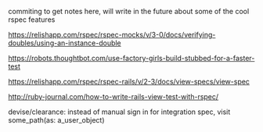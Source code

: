 commiting to get notes here, will write in the future about some of the cool rspec features

https://relishapp.com/rspec/rspec-mocks/v/3-0/docs/verifying-doubles/using-an-instance-double

https://robots.thoughtbot.com/use-factory-girls-build-stubbed-for-a-faster-test

https://relishapp.com/rspec/rspec-rails/v/2-3/docs/view-specs/view-spec

http://ruby-journal.com/how-to-write-rails-view-test-with-rspec/

devise/clearance: instead of manual sign in for integration spec, visit some_path(as: a_user_object)
